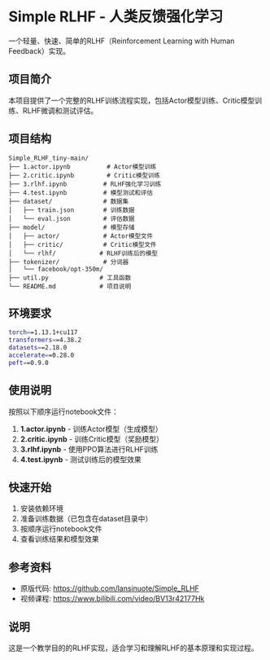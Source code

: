 # Simple RLHF - 人类反馈强化学习

一个轻量、快速、简单的RLHF（Reinforcement Learning with Human Feedback）实现。

## 项目简介

本项目提供了一个完整的RLHF训练流程实现，包括Actor模型训练、Critic模型训练、RLHF微调和测试评估。

## 项目结构

```
Simple_RLHF_tiny-main/
├── 1.actor.ipynb          # Actor模型训练
├── 2.critic.ipynb         # Critic模型训练  
├── 3.rlhf.ipynb          # RLHF强化学习训练
├── 4.test.ipynb          # 模型测试和评估
├── dataset/              # 数据集
│   ├── train.json        # 训练数据
│   └── eval.json         # 评估数据
├── model/                # 模型存储
│   ├── actor/            # Actor模型文件
│   ├── critic/           # Critic模型文件
│   └── rlhf/            # RLHF训练后的模型
├── tokenizer/            # 分词器
│   └── facebook/opt-350m/
├── util.py              # 工具函数
└── README.md            # 项目说明
```

## 环境要求

```bash
torch==1.13.1+cu117
transformers==4.38.2
datasets==2.18.0
accelerate==0.28.0
peft==0.9.0
```

## 使用说明

按照以下顺序运行notebook文件：

1. **1.actor.ipynb** - 训练Actor模型（生成模型）
2. **2.critic.ipynb** - 训练Critic模型（奖励模型）
3. **3.rlhf.ipynb** - 使用PPO算法进行RLHF训练
4. **4.test.ipynb** - 测试训练后的模型效果

## 快速开始

1. 安装依赖环境
2. 准备训练数据（已包含在dataset目录中）
3. 按顺序运行notebook文件
4. 查看训练结果和模型效果

## 参考资料

- 原版代码: https://github.com/lansinuote/Simple_RLHF
- 视频课程: https://www.bilibili.com/video/BV13r42177Hk

## 说明

这是一个教学目的的RLHF实现，适合学习和理解RLHF的基本原理和实现过程。
